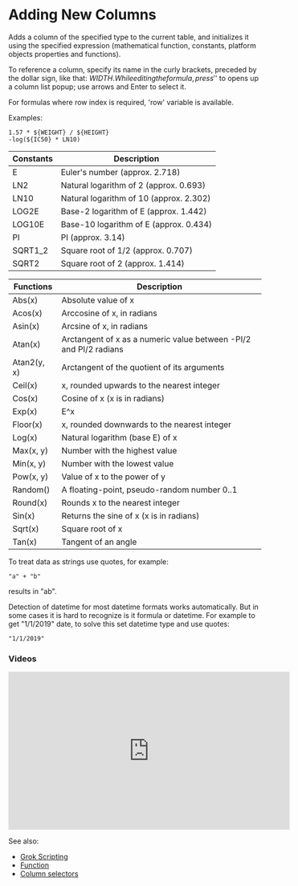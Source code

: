 <!-- TITLE: Add New Column -->
<!-- SUBTITLE: -->

# Adding New Columns

Adds a column of the specified type to the current table, and initializes it using the specified
expression (mathematical function, constants, platform objects properties and functions).

To reference a column, specify its name in the curly brackets, preceded by the dollar sign, like
that: ${WIDTH}. While editing the formula, press '$' to opens up a column list popup; use arrows and
Enter to select it.

For formulas where row index is required, 'row' variable is available.

Examples:
```
1.57 * ${WEIGHT} / ${HEIGHT}
-log(${IC50} * LN10)
```

| Constants | Description                             |
|-----------|-----------------------------------------|
| E         | Euler's number (approx. 2.718)          |
| LN2       | Natural logarithm of 2 (approx. 0.693)  |
| LN10      | Natural logarithm of 10 (approx. 2.302) |
| LOG2E     | Base-2 logarithm of E (approx. 1.442)   |
| LOG10E    | Base-10 logarithm of E (approx. 0.434)  |
| PI        | PI (approx. 3.14)                       |
| SQRT1_2   | Square root of 1/2 (approx. 0.707)      |
| SQRT2     | Square root of 2 (approx. 1.414)        |


| Functions   | Description                                                       |
|-------------|-------------------------------------------------------------------|
| Abs(x)      | Absolute value of x                                               |
| Acos(x)     | Arccosine of x, in radians                                        |
| Asin(x)     | Arcsine of x, in radians                                          |
| Atan(x)     | Arctangent of x as a numeric value between -PI/2 and PI/2 radians |
| Atan2(y, x) | Arctangent of the quotient of its arguments                       |
| Ceil(x)     | x, rounded upwards to the nearest integer                         |
| Cos(x)      | Cosine of x (x is in radians)                                     |
| Exp(x)      | E^x                                                               |
| Floor(x)    | x, rounded downwards to the nearest integer                       |
| Log(x)      | Natural logarithm (base E) of x                                   |
| Max(x, y)   | Number with the highest value                                     |
| Min(x, y)   | Number with the lowest value                                      |
| Pow(x, y)   | Value of x to the power of y                                      |
| Random()    | A floating-point, pseudo-random number 0..1                       |
| Round(x)    | Rounds x to the nearest integer                                   |
| Sin(x)      | Returns the sine of x (x is in radians)                           |
| Sqrt(x)     | Square root of x                                                  |
| Tan(x)      | Tangent of an angle                                               |


To treat data as strings use quotes, for example: 
```
"a" + "b"
```
results in "ab".

Detection of datetime for most datetime formats works automatically. 
But in some cases it is hard to recognize is it formula or datetime.
For example to get "1/1/2019" date, to solve this set datetime type and use quotes:
```
"1/1/2019"
```

### Videos

<iframe width="560" height="315" src="https://www.youtube.com/embed/-yTTaS_WOU4" frameborder="0" allow="accelerometer; autoplay; encrypted-media; gyroscope; picture-in-picture" allowfullscreen></iframe>

See also:

  * [Grok Scripting](../features/grok-script.md)
  * [Function](../overview/functions/function.md)
  * [Column selectors](../visualize/viewers/column-selectors.md)
